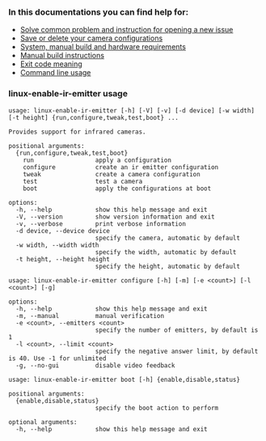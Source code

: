 ### In this documentations you can find help for:
* [Solve common problem and instruction for opening a new issue](issues.md)
* [Save or delete your camera configurations](configurations.md)
* [System, manual build and hardware requirements](requirements.md)
* [Manual build instructions](manual-build.md)
* [Exit code meaning](exit-code.md)
* [Command line usage](#linux-enable-ir-emitter-usage) 

### linux-enable-ir-emitter usage 
```
usage: linux-enable-ir-emitter [-h] [-V] [-v] [-d device] [-w width] [-t height] {run,configure,tweak,test,boot} ...

Provides support for infrared cameras.

positional arguments:
  {run,configure,tweak,test,boot}
    run                 apply a configuration
    configure           create an ir emitter configuration
    tweak               create a camera configuration
    test                test a camera
    boot                apply the configurations at boot

options:
  -h, --help            show this help message and exit
  -V, --version         show version information and exit
  -v, --verbose         print verbose information
  -d device, --device device
                        specify the camera, automatic by default
  -w width, --width width
                        specify the width, automatic by default
  -t height, --height height
                        specify the height, automatic by default
```
```
usage: linux-enable-ir-emitter configure [-h] [-m] [-e <count>] [-l <count>] [-g]

options:
  -h, --help            show this help message and exit
  -m, --manual          manual verification
  -e <count>, --emitters <count>
                        specify the number of emitters, by default is 1
  -l <count>, --limit <count>
                        specify the negative answer limit, by default is 40. Use -1 for unlimited
  -g, --no-gui          disable video feedback
```
```
usage: linux-enable-ir-emitter boot [-h] {enable,disable,status}

positional arguments:
  {enable,disable,status}
                        specify the boot action to perform

optional arguments:
  -h, --help            show this help message and exit
```
